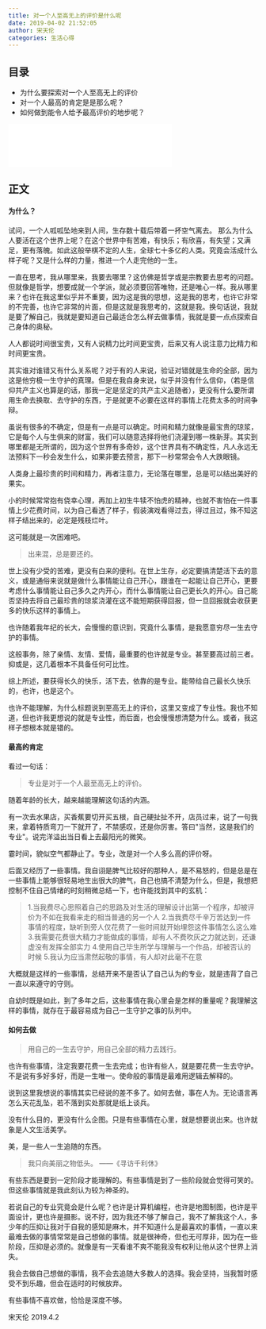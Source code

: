 ```yaml
---
title: 对一个人至高无上的评价是什么呢
date: 2019-04-02 21:52:05
author: 宋天伦
categories: 生活心得
---
```


## 目录
* 为什么要探索对一个人至高无上的评价
* 对一个人最高的肯定是是那么呢？
* 如何做到能令人给予最高评价的地步呢？

<iframe frameborder="no" border="0" marginwidth="0" marginheight="0" width=330 height=86 src="//music.163.com/outchain/player?type=2&id=33346163&auto=1&height=66"></iframe>

## 正文
#### 为什么？
试问，一个人呱呱坠地来到人间，生存数十载后带着一抔空气离去。
那么为什么人要活在这个世界上呢？在这个世界中有苦难，有快乐；有欣喜，有失望；又满足，更有落魄。如此这般举棋不定的人生，全球七十多亿的人类。究竟会活成什么样子呢？又是什么样的力量，推进一个人走完他的一生。

一直在思考，我从哪里来，我要去哪里？这仿佛是哲学或是宗教要去思考的问题。但就像是哲学，想要成就一个学派，就必须要回答唯物，还是唯心一样。我从哪里来？也许在我这里似乎并不重要，因为这是我的思想，这是我的思考，也许它非常的不完善，也许它非常的片面，但是这就是我思考的，这就是我。换句话说，我就是要了解自己，我就是要知道自己最适合怎么样去做事情，我就是要一点点探索自己身体的奥秘。

人人都说时间很宝贵，又有人说精力比时间更宝贵，后来又有人说注意力比精力和时间更宝贵。

其实谁对谁错又有什么关系呢？对于有的人来说，验证对错就是生命的全部，因为这是他穷极一生守护的真理。但是在我自身来说，似乎并没有什么信仰，（若是信仰共产主义也算是的话，那我一定是坚定的共产主义追随者），更没有什么要所谓用生命去换取、去守护的东西，于是就更不必要在这样的事情上花费太多的时间争辩。

虽说有很多的不确定，但是有一点是可以确定。时间和精力就像是最宝贵的琼浆，它是每个人与生俱来的财富，我们可以随意选择将他们浇灌到哪一株新芽。其实到哪里都是无所谓的，因为这个世界有多奇妙，这个世界具有不确定性，凡人永远无法预料下一秒会发生什么，如果非要去预言，那下一秒常常会令人大跌眼镜。

人类身上最珍贵的时间和精力，再者注意力，无论落在哪里，总是可以结出美好的果实。

小的时候常常抱有侥幸心理，再加上初生牛犊不怕虎的精神，也就不害怕在一件事情上少花费时间，以为自己看透了样子，假装演戏看得过去，得过且过，殊不知这样子结出来的，必定是残枝烂叶。

这可能就是一次困难吧。
>出来混，总是要还的。

世上没有少受的苦难，更没有白来的便利。在世上生存，必定要搞清楚活下去的意义，或是通俗来说就是做什么事情能让自己开心，跟谁在一起能让自己开心，更要考虑什么事情能让自己多久之内开心，而什么事情能让自己更长久的开心。自己能否坚持去将自己最珍贵的琼浆浇灌在这不能短期获得回报，但一旦回报就会收获更多的快乐这样的事情上。

也许随着我年纪的长大，会慢慢的意识到，究竟什么事情，是我愿意穷尽一生去守护的事情。

这般事务，除了亲情、友情、爱情，最重要的也许就是专业。甚至要高过前三者。抑或是，这几着根本不具备任何可比性。

综上所述，要获得长久的快乐，活下去，依靠的是专业。能带给自己最长久快乐的，也许，也是这个。

也许不能理解，为什么标题说到至高无上的评价，这里又变成了专业性。我也不知道，但也许我更想说的就是专业性，而后面，也会慢慢想清楚为什么。或者，我这样子想根本就是错的。

#### 最高的肯定

看过一句话：
>专业是对于一个人最至高无上的评价。

随着年龄的长大，越来越能理解这句话的内涵。

有一次去水果店，买香蕉要切开买五根，自己硬扯扯不开，店员过来，说了一句我来，拿着特质弯刀一下就开了，不禁感叹，还是你厉害。答曰"当然，这是我们的专业"。说完洋溢出当日看上去最阳光的微笑。

霎时间，貌似空气都静止了。专业，改是对一个人多么高的评价呀。

后面又经历了一些事情。我自诩是脾气比较好的那种人，是不易怒的，但是总是在一些事情上能够很轻易地生出很大的脾气，自己也搞不清楚为什么，但是，我想把控制不住自己情绪的时刻稍微总结一下，也许能找到其中的玄机：
>1.当我费尽心思照着自己的思路及对生活的理解设计出第一个程序，却被评价为不如在我看来走的相当普通的另一个人
2.当我费尽千辛万苦达到一件事情的程度，缺听到旁人仅花费了一些时间就开始埋怨这件事情怎么这么难
3.我需要花费很大精力才能做成的事情，却有人不费吹灰之力就达到，还谦虚没有发挥全部实力
4.使用自己毕生所学与理解与一个作品，却被否认的时候
5.我认为应当肃然起敬的事情，有人却对此毫不在意

大概就是这样的一些事情，总结开来不是否认了自己认为的专业，就是违背了自己一直以来遵守的守则。

自幼时既是如此，到了多年之后，这些事情在我心里会是怎样的重量呢？我理解这样的事情，就存在于最容易成为自己一生守护之事的队列中。

#### 如何去做
>用自己的一生去守护，用自己全部的精力去践行。

也许有些事情，注定我要花费一生去完成；也许有些人，就是要花费一生去守护。不是说有多好多好，而是一生唯一。使命般的事情是最难用逻辑去解释的。

说到这里我想说的事情其实已经说的差不多了。如何去做，事在人为。无论语言再怎么天花乱坠，若不落到实处那就是纸上谈兵。

没有什么目的，更没有什么企图。只是有些事情在心里，就是想要说出来。也许就象是人文生活美学。

美，是一些人一生追随的东西。

>我只向美丽之物低头。
——《寻访千利休》

有些东西是要到一定阶段才能理解的。有些事情是到了一些阶段就会觉得可笑的。但这些事情就是我此刻认为较为神圣的。

若说自己的专业究竟会是什么呢？也许是计算机编程，也许是地图制图，也许是平面设计，更也许是摄影。说不好，因为我还不够了解自己，我不了解我这个人，多少年的压抑让我对于自我的感知是麻木，并不知道什么是最喜欢的事情，一直以来最难去做的事情常常是自己想做的事情。就是很神奇，但也无可厚非，因为在一些阶段，压抑是必须的。就像是有一天看谁不爽不能我没有权利让他从这个世界上消失。

我会去做自己想做的事情，我不会去追随大多数人的选择。我会坚持，当我暂时感受不到乐趣，但会在适时的时候放弃。

有些事情不喜欢做，恰恰是深度不够。

宋天伦
2019.4.2